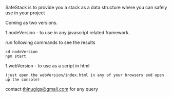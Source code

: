 SafeStack is to provide you a stack as a data structure where you can safely use in your project

Coming as two versions.

1.nodeVersion - to use in any javascript related framework. 

run following commands to see the results

    cd nodeVersion
    npm start

1.webVersion - to use as a script in html

    (just open the webVersion/index.html in any of your browsers and open up the console)

contact thinugigs@gmail.com for any query

